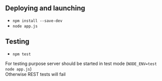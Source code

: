 ## Deploying and launching

* `npm install --save-dev`
* `node app.js`

## Testing

* `npm test`

For testing purpose server should be started in test mode (`NODE_ENV=test node app.js`)  
Otherwise REST tests will fail
